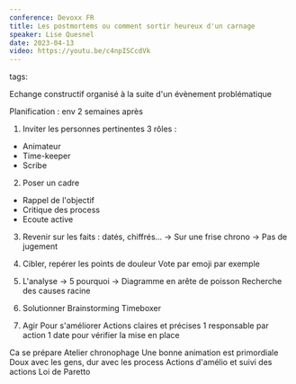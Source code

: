 ```yaml
---
conference: Devoxx FR
title: Les postmortems ou comment sortir heureux d'un carnage
speaker: Lise Quesnel
date: 2023-04-13
video: https://youtu.be/c4npISCcdVk
---
```

tags: 

Echange constructif organisé à la suite d'un évènement problématique

Planification : env 2 semaines après
1) Inviter les personnes pertinentes
3 rôles :
- Animateur
- Time-keeper
- Scribe

2) Poser un cadre
- Rappel de l'objectif
- Critique des process
- Ecoute active

3) Revenir sur les faits : datés, chiffrés...
-> Sur une frise chrono
-> Pas de jugement

4) Cibler, repérer les points de douleur
Vote par emoji par exemple

5) L'analyse
-> 5 pourquoi
-> Diagramme en arête de poisson
Recherche des causes racine

6) Solutionner
Brainstorming
Timeboxer

7) Agir
Pour s'améliorer
Actions claires et précises
1 responsable par action
1 date pour vérifier la mise en place

Ca se prépare
Atelier chronophage
Une bonne animation est primordiale
Doux avec les gens, dur avec les process
Actions d'amélio et suivi des actions
Loi de Paretto

